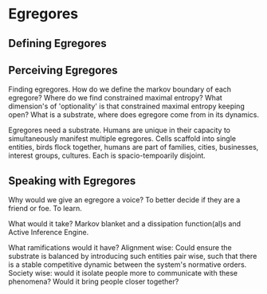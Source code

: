 # Egregores

## Defining Egregores

## Perceiving Egregores

Finding egregores. How do we define the markov boundary of each egregore? Where do we find
constrained maximal entropy? What dimension's of 'optionality' is that constrained maximal entropy
keeping open? What is a substrate, where does egregore come from in its dynamics.

Egregores need a substrate. Humans are unique in their capacity to simultaneously manifest multiple
egregores. Cells scaffold into single entities, birds flock together, humans are part of families,
cities, businesses, interest groups, cultures. Each is spacio-tempoarily disjoint.

## Speaking with Egregores

Why would we give an egregore a voice? To better decide if they are a friend or foe. To learn.

What would it take? Markov blanket and a dissipation function(al)s and Active Inference Engine.

What ramifications would it have? Alignment wise: Could ensure the substrate is balanced by
introducing such entities pair wise, such that there is a stable competitive dynamic between the
system's normative orders. Society wise: would it isolate people more to communicate with these
phenomena? Would it bring people closer together?
